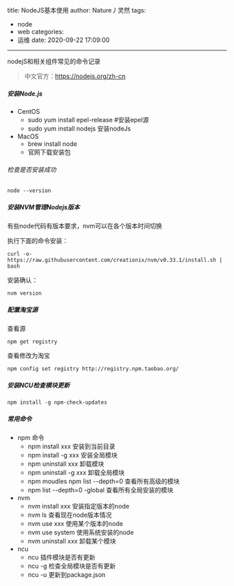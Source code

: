 title: NodeJS基本使用
author: Nature丿灵然
tags:
  - node
  - web
categories:
  - 运维
date: 2020-09-22 17:09:00
---
nodejS和相关组件常见的命令记录
<!--more-->

> 中文官方：<https://nodejs.org/zh-cn>

##### 安装Node.js

- CentOS
  - sudo yum install epel-release #安装epel源
  - sudo yum install nodejs 安装nodeJs
- MacOS
  - brew install node
  - 官网下载安装包

###### 检查是否安装成功

```shell
node --version
```

##### 安装NVM管理Nodejs版本

有些node代码有版本要求，nvm可以在各个版本时间切换

执行下面的命令安装：

```shell
curl -o- https://raw.githubusercontent.com/creationix/nvm/v0.33.1/install.sh | bash
```

安装确认：

```shell
nvm version
```

##### 配置淘宝源

查看源

```shell
npm get registry
```

查看修改为淘宝

```shell
npm config set registry http://registry.npm.taobao.org/
```

##### 安装NCU检查模块更新

```shell
npm install -g npm-check-updates
```

##### 常用命令

- npm 命令
  - npm install xxx 安装到当前目录
  - npm install -g xxx 安装全局模块
  - npm uninstall xxx 卸载模块
  - npm uninstall -g  xxx 卸载全局模块
  - npm moudles npm list --depth=0 查看所有高级的模块
  - npm list --depth=0 -global 查看所有全局安装的模块
- nvm
  - nvm install xxx 安装指定版本的node
  - nvm ls 查看现在node版本情况
  - nvm use xxx 使用某个版本的node
  - nvm use system 使用系统安装的node
  - nvm uninstall xxx 卸载某个模块
- ncu
  - ncu 插件模块是否有更新
  - ncu -g 检查全局模块是否有更新
  - ncu -u 更新到package.json
  